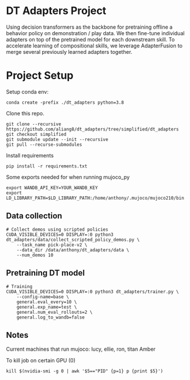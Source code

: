 # DT Adapters Project

Using decision transformers as the backbone for pretraining offline a behavior policy on demonstration / play data. We then fine-tune individual adapters on top of the pretrained model for each downstream skill. To accelerate learning of compositional skills, we leverage AdapterFusion to merge several previously learned adapters together. 

# Project Setup

Setup conda env:
```
conda create -prefix ./dt_adapters python=3.8
```

Clone this repo. 
```
git clone --recursive https://github.com/aliang8/dt_adapters/tree/simplified/dt_adapters
git checkout simplified
git submodule update --init --recursive
git pull --recurse-submodules
```

Install requirements
```
pip install -r requirements.txt
```

Some exports needed for when running mujoco_py
```
export WANDB_API_KEY=YOUR_WANDB_KEY
export LD_LIBRARY_PATH=$LD_LIBRARY_PATH:/home/anthony/.mujoco/mujoco210/bin
``` 

## Data collection
```
# Collect demos using scripted policies
CUDA_VISIBLE_DEVICES=0 DISPLAY=:0 python3 dt_adapters/data/collect_scripted_policy_demos.py \
    --task_name pick-place-v2 \
    --data_dir /data/anthony/dt_adapters/data \
    --num_demos 10
```

## Pretraining DT model 
```
# Training
CUDA_VISIBLE_DEVICES=0 DISPLAY=:0 python3 dt_adapters/trainer.py \
    --config-name=base \
    general.eval_every=10 \
    general.exp_name=test \
    general.num_eval_rollouts=2 \
    general.log_to_wandb=false
```

## Notes
Current machines that run mujoco: lucy, ellie, ron, titan
Amber

To kill job on certain GPU (0)
```
kill $(nvidia-smi -g 0 | awk '$5=="PID" {p=1} p {print $5}')
```